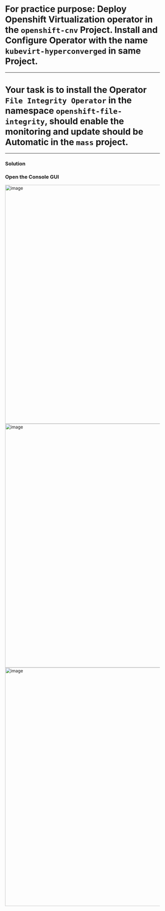 # For practice purpose: Deploy Openshift Virtualization operator in the `openshift-cnv` Project. Install and Configure Operator with the name `kubevirt-hyperconverged` in same Project.
---
# Your task is to install the Operator `File Integrity Operator` in the namespace `openshift-file-integrity`, should enable the monitoring and update should be Automatic in the `mass` project. 
---
### Solution

### Open the Console GUI

<img width="777" alt="image" src="https://github.com/user-attachments/assets/ca4f318b-b19c-41e3-af27-603dd7536e44" />



<img width="793" alt="image" src="https://github.com/user-attachments/assets/c4d3a281-d8a3-49cc-bb03-70991516b586" />


<img width="776" alt="image" src="https://github.com/user-attachments/assets/09caa8c7-6346-45f0-843e-cb225b31f4f2" />
